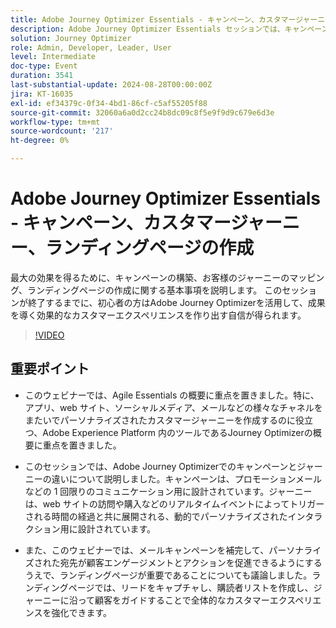 ```yaml
---
title: Adobe Journey Optimizer Essentials - キャンペーン、カスタマージャーニー、ランディングページの作成
description: Adobe Journey Optimizer Essentials セッションでは、キャンペーンの構築、カスタマージャーニーのマッピングおよびランディングページの作成を扱い、様々なチャネルをまたいでパーソナライズされたカスタマーエクスペリエンスを強調しました。
solution: Journey Optimizer
role: Admin, Developer, Leader, User
level: Intermediate
doc-type: Event
duration: 3541
last-substantial-update: 2024-08-28T00:00:00Z
jira: KT-16035
exl-id: ef34379c-0f34-4bd1-86cf-c5af55205f88
source-git-commit: 32060a6a0d2cc24b8dc09c8f5e9f9d9c679e6d3e
workflow-type: tm+mt
source-wordcount: '217'
ht-degree: 0%

---
```


# Adobe Journey Optimizer Essentials - キャンペーン、カスタマージャーニー、ランディングページの作成

最大の効果を得るために、キャンペーンの構築、お客様のジャーニーのマッピング、ランディングページの作成に関する基本事項を説明します。 このセッションが終了するまでに、初心者の方はAdobe Journey Optimizerを活用して、成果を導く効果的なカスタマーエクスペリエンスを作り出す自信が得られます。

>[!VIDEO](https://video.tv.adobe.com/v/3433000/?learn=on)

## 重要ポイント

* このウェビナーでは、Agile Essentials の概要に重点を置きました。特に、アプリ、web サイト、ソーシャルメディア、メールなどの様々なチャネルをまたいでパーソナライズされたカスタマージャーニーを作成するのに役立つ、Adobe Experience Platform 内のツールであるJourney Optimizerの概要に重点を置きました。&#x200B;

* このセッションでは、Adobe Journey Optimizerでのキャンペーンとジャーニーの違いについて説明しました。&#x200B; キャンペーンは、プロモーションメールなどの 1 回限りのコミュニケーション用に設計されています。ジャーニーは、web サイトの訪問や購入などのリアルタイムイベントによってトリガーされる時間の経過と共に展開される、動的でパーソナライズされたインタラクション用に設計されています。&#x200B;

* また、このウェビナーでは、メールキャンペーンを補完して、パーソナライズされた宛先が顧客エンゲージメントとアクションを促進できるようにするうえで、ランディングページが重要であることについても議論しました。&#x200B; ランディングページでは、リードをキャプチャし、購読者リストを作成し、ジャーニーに沿って顧客をガイドすることで全体的なカスタマーエクスペリエンスを強化できます。&#x200B;
